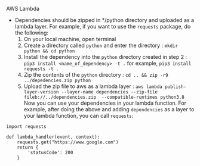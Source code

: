 AWS Lambda
* Dependencies should be zipped in */python directory and uploaded as a lambda layer. For example, if you want to use the `requests` package, do the following:
    1. On your local machine, open terminal
    2. Create a directory called `python` and enter the directory : `mkdir python && cd python`
    3. Install the dependency into the `python` directory created in step 2 : `pip3 install <name_of_dependency> -t .` for example, `pip3 install requests -t .`
    4. Zip the contents of the `python` directory : `cd .. && zip -r9 ../depedencies.zip python`
    5. Upload the zip file to aws as a lambda layer : `aws lambda publish-layer-version --layer-name dependencies --zip-file fileb://../dependencies.zip  --compatible-runtimes python3.8`
Now you can use your dependencies in your lambda function. For example, after doing the above and adding `dependencies` as a layer to your lambda function, you can call `requests`:
```
import requests

def lambda_handler(event, context):
    requests.get("https://www.google.com")
    return {
        'statusCode': 200
    }
```

